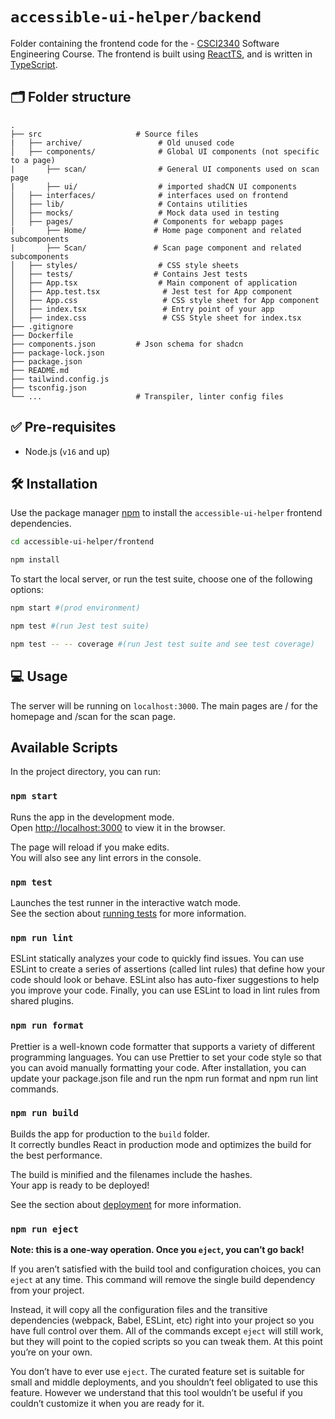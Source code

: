 # `accessible-ui-helper/backend`
Folder containing the frontend code for the  - [CSCI2340](https://sites.google.com/brown.edu/csci2340/home) Software Engineering Course. The frontend is built using [ReactTS](https://react.dev/learn/typescript), and is written in [TypeScript](https://www.typescriptlang.org/).

## 🗂️ Folder structure
```
.             
├── src                     # Source files
|   ├── archive/                 # Old unused code
│   ├── components/              # Global UI components (not specific to a page)
|       ├── scan/                # General UI components used on scan page
|       ├── ui/                  # imported shadCN UI components
│   ├── interfaces/              # interfaces used on frontend
│   ├── lib/                     # Contains utilities
│   ├── mocks/                   # Mock data used in testing
│   ├── pages/                  # Components for webapp pages
|       ├── Home/               # Home page component and related subcomponents
|       ├── Scan/               # Scan page component and related subcomponents
│   ├── styles/                  # CSS style sheets
│   ├── tests/                  # Contains Jest tests
│   ├── App.tsx                  # Main component of application
│   ├── App.test.tsx              # Jest test for App component
│   ├── App.css                   # CSS style sheet for App component
│   ├── index.tsx                 # Entry point of your app
│   ├── index.css                 # CSS Style sheet for index.tsx
├── .gitignore
├── Dockerfile  
├── components.json         # Json schema for shadcn 
├── package-lock.json             
├── package.json
├── README.md
├── tailwind.config.js
├── tsconfig.json
└── ...                     # Transpiler, linter config files
```

## ✅ Pre-requisites
- Node.js (`v16` and up)

## 🛠️ Installation

Use the package manager [npm](https://docs.npmjs.com/downloading-and-installing-node-js-and-npm) to install the `accessible-ui-helper` frontend dependencies.

```bash
cd accessible-ui-helper/frontend

npm install
```

To start the local server, or run the test suite, choose one of the following options:
```bash
npm start #(prod environment)

npm test #(run Jest test suite)

npm test -- -- coverage #(run Jest test suite and see test coverage)
```

## 💻 Usage

The server will be running on `localhost:3000`. The main pages are / for the
homepage and /scan for the scan page.

## Available Scripts

In the project directory, you can run:

### `npm start`

Runs the app in the development mode.\
Open [http://localhost:3000](http://localhost:3000) to view it in the browser.

The page will reload if you make edits.\
You will also see any lint errors in the console.

### `npm test`

Launches the test runner in the interactive watch mode.\
See the section about [running tests](https://facebook.github.io/create-react-app/docs/running-tests) for more information.

### `npm run lint`

ESLint statically analyzes your code to quickly find issues. You can use ESLint to create a series of assertions (called lint rules) that define how your code should look or behave. ESLint also has auto-fixer suggestions to help you improve your code. Finally, you can use ESLint to load in lint rules from shared plugins.

### `npm run format`

Prettier is a well-known code formatter that supports a variety of different programming languages. You can use Prettier to set your code style so that you can avoid manually formatting your code. After installation, you can update your package.json file and run the npm run format and npm run lint commands.

### `npm run build`

Builds the app for production to the `build` folder.\
It correctly bundles React in production mode and optimizes the build for the best performance.

The build is minified and the filenames include the hashes.\
Your app is ready to be deployed!

See the section about [deployment](https://facebook.github.io/create-react-app/docs/deployment) for more information.

### `npm run eject`

**Note: this is a one-way operation. Once you `eject`, you can’t go back!**

If you aren’t satisfied with the build tool and configuration choices, you can `eject` at any time. This command will remove the single build dependency from your project.

Instead, it will copy all the configuration files and the transitive dependencies (webpack, Babel, ESLint, etc) right into your project so you have full control over them. All of the commands except `eject` will still work, but they will point to the copied scripts so you can tweak them. At this point you’re on your own.

You don’t have to ever use `eject`. The curated feature set is suitable for small and middle deployments, and you shouldn’t feel obligated to use this feature. However we understand that this tool wouldn’t be useful if you couldn’t customize it when you are ready for it.
